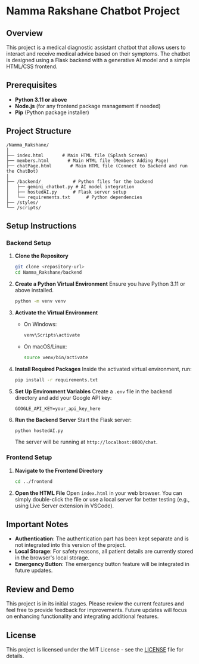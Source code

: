 # Namma Rakshane Chatbot Project

## Overview
This project is a medical diagnostic assistant chatbot that allows users to interact and receive medical advice based on their symptoms. The chatbot is designed using a Flask backend with a generative AI model and a simple HTML/CSS frontend.

## Prerequisites
- **Python 3.11 or above**
- **Node.js** (for any frontend package management if needed)
- **Pip** (Python package installer)

## Project Structure
```
/Namma_Rakshane/
│
├── index.html       # Main HTML file (Splash Screen)
├── members.html       # Main HTML file (Members Adding Page)
├── chatPage.html       # Main HTML file (Connect to Backend and run the ChatBot)
│
├── /backend/            # Python files for the backend
│   ├── gemini_chatbot.py # AI model integration
│   ├── hostedAI.py      # Flask server setup
│   └── requirements.txt      # Python dependencies
├── /styles/
└── /scripts/
```

## Setup Instructions

### Backend Setup

1. **Clone the Repository**
   ```bash
   git clone <repository-url>
   cd Namma_Rakshane/backend
   ```

2. **Create a Python Virtual Environment**
   Ensure you have Python 3.11 or above installed.
   ```bash
   python -m venv venv
   ```

3. **Activate the Virtual Environment**
   - On Windows:
     ```bash
     venv\Scripts\activate
     ```
   - On macOS/Linux:
     ```bash
     source venv/bin/activate
     ```

4. **Install Required Packages**
   Inside the activated virtual environment, run:
   ```bash
   pip install -r requirements.txt
   ```

5. **Set Up Environment Variables**
   Create a `.env` file in the backend directory and add your Google API key:
   ```
   GOOGLE_API_KEY=your_api_key_here
   ```

6. **Run the Backend Server**
   Start the Flask server:
   ```bash
   python hostedAI.py
   ```

   The server will be running at `http://localhost:8000/chat`.

### Frontend Setup

1. **Navigate to the Frontend Directory**
   ```bash
   cd ../frontend
   ```

2. **Open the HTML File**
   Open `index.html` in your web browser. You can simply double-click the file or use a local server for better testing (e.g., using Live Server extension in VSCode).

## Important Notes
- **Authentication**: The authentication part has been kept separate and is not integrated into this version of the project.
- **Local Storage**: For safety reasons, all patient details are currently stored in the browser's local storage.
- **Emergency Button**: The emergency button feature will be integrated in future updates.

## Review and Demo
This project is in its initial stages. Please review the current features and feel free to provide feedback for improvements. Future updates will focus on enhancing functionality and integrating additional features.

## License
This project is licensed under the MIT License - see the [LICENSE](LICENSE) file for details.